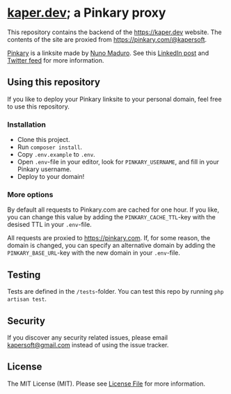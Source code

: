 # [kaper.dev](https://kaper.dev); a Pinkary proxy

This repository contains the backend of the <https://kaper.dev> website. The contents of the site are proxied from <https://pinkary.com/@kapersoft>.

[Pinkary](pinkary.com) is a linksite made by [Nuno Maduro](https://github.com/nunomaduro). See this [LinkedIn post](https://www.linkedin.com/posts/nunomaduro_pinkary-update-for-you-sort-your-links-by-activity-7165462165611659264-mU3J/) and [Twitter feed](https://twitter.com/enunomaduro/status/1759576002626261300) for more information.

## Using this repository

If you like to deploy your Pinkary linksite to your personal domain, feel free to use this repository.

### Installation

- Clone this project.
- Run `composer install`.
- Copy `.env.example` to `.env`.
- Open `.env`-file in your editor, look for `PINKARY_USERNAME`, and fill in your Pinkary username.
- Deploy to your domain!

### More options

By default all requests to Pinkary.com are cached for one hour. If you like, you can change this value by adding the `PINKARY_CACHE_TTL`-key with the desised TTL in your `.env`-file.

All requests are proxied to <https://pinkary.com>. If, for some reason, the domain is changed, you can specify an alternative domain by adding the `PINKARY_BASE_URL`-key with the new domain in your `.env`-file.

## Testing

Tests are defined in the `/tests`-folder. You can test this repo by running `php artisan test`.

## Security

If you discover any security related issues, please email <kapersoft@gmail.com> instead of using the issue tracker.

## License

The MIT License (MIT). Please see [License File](LICENSE.txt) for more information.
